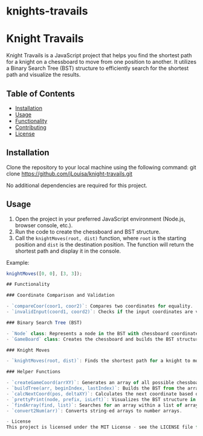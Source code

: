 # knights-travails

# Knight Travails

Knight Travails is a JavaScript project that helps you find the shortest path for a knight on a chessboard to move from one position to another. It utilizes a Binary Search Tree (BST) structure to efficiently search for the shortest path and visualize the results.

## Table of Contents

- [Installation](#installation)
- [Usage](#usage)
- [Functionality](#functionality)
- [Contributing](#contributing)
- [License](#license)

## Installation

Clone the repository to your local machine using the following command:
git clone https://github.com/jLouisa/knight-travails.git

No additional dependencies are required for this project.

## Usage

1. Open the project in your preferred JavaScript environment (Node.js, browser console, etc.).
2. Run the code to create the chessboard and BST structure.
3. Call the `knightMoves(root, dist)` function, where `root` is the starting position and `dist` is the destination position. The function will return the shortest path and display it in the console.

Example:

```javascript
knightMoves([0, 0], [3, 3]);

## Functionality

### Coordinate Comparison and Validation

- `compareCoor(coor1, coor2)`: Compares two coordinates for equality.
- `invalidInput(coord1, coord2)`: Checks if the input coordinates are valid for a chessboard.

### Binary Search Tree (BST)

- `Node` class: Represents a node in the BST with chessboard coordinates, saved piece information, and references to left and right child nodes.
- `GameBoard` class: Creates the chessboard and builds the BST structure to efficiently search for coordinates.

### Knight Moves

- `knightMoves(root, dist)`: Finds the shortest path for a knight to move from the root position to the destination position on the chessboard.

### Helper Functions

- `createGameCoord(arrXY)`: Generates an array of all possible chessboard coordinates.
- `buildTree(arr, beginIndex, lastIndex)`: Builds the BST from the array of coordinates.
- `calcNextCoord(pos, deltaXY)`: Calculates the next coordinate based on the current position and a delta array.
- `prettyPrint(node, prefix, isLeft)`: Visualizes the BST structure in the console.
- `findArray(find, list)`: Searches for an array within a list of arrays.
- `convert2Num(arr)`: Converts string-ed arrays to number arrays.

- License
This project is licensed under the MIT License - see the LICENSE file for details.
```
